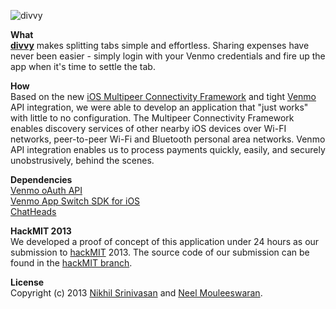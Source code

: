 ![divvy](http://f.cl.ly/items/0D2e1K1G0G0f1T0A0a42/github-divvy-banner_hackmit.png)  

**What**  
**[divvy](https://github.com/nikhilsrinivasan/divvy-iOS)** makes splitting tabs simple and effortless. Sharing expenses have never been easier - simply login with your Venmo credentials and fire up the app when it's time to settle the tab.

**How**  
Based on the new [iOS Multipeer Connectivity Framework](https://developer.apple.com/library/ios/documentation/MultipeerConnectivity/Reference/MultipeerConnectivityFramework/_index.html) and tight [Venmo](http://venmo.com) API integration, we were able to develop an application that "just works" with little to no configuration. The Multipeer Connectivity Framework enables discovery services of other nearby iOS devices over Wi-FI networks, peer-to-peer Wi-Fi and Bluetooth personal area networks. Venmo API integration enables us to process payments quickly, easily, and securely unobstrusively, behind the scenes.

**Dependencies**  
[Venmo oAuth API](https://beta-developer.venmo.com/oauth)  
[Venmo App Switch SDK for iOS](https://github.com/venmo/app-switch-ios-framework)  
[ChatHeads](https://github.com/brutella/chatheads)  

**HackMIT 2013**  
We developed a proof of concept of this application under 24 hours as our submission to [hackMIT](http://www.hackmit.org) 2013. The source code of our submission can be found in the [hackMIT branch](https://github.com/nikhilsrinivasan/divvy-iOS/tree/hackMIT-2013).

**License**  
Copyright (c) 2013 [Nikhil Srinivasan](https://github.com/nikhilsrinivasan) and [Neel Mouleeswaran](https://github.com/neelmouleeswaran).
